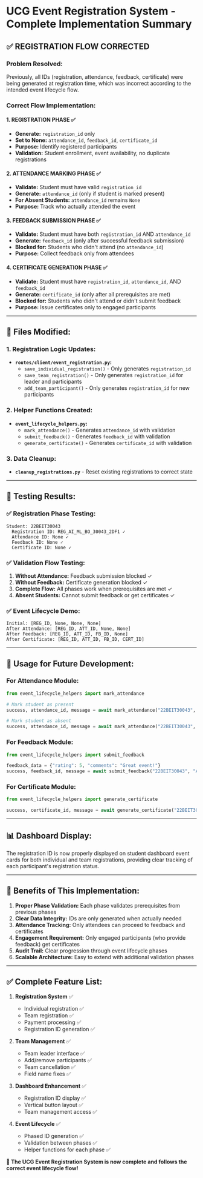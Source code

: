 # UCG Event Registration System - Complete Implementation Summary

## ✅ **REGISTRATION FLOW CORRECTED**

### **Problem Resolved:**
Previously, all IDs (registration, attendance, feedback, certificate) were being generated at registration time, which was incorrect according to the intended event lifecycle flow.

### **Correct Flow Implementation:**

#### **1. REGISTRATION PHASE** ✅
- **Generate:** `registration_id` only
- **Set to None:** `attendance_id`, `feedback_id`, `certificate_id`
- **Purpose:** Identify registered participants
- **Validation:** Student enrollment, event availability, no duplicate registrations

#### **2. ATTENDANCE MARKING PHASE** ✅
- **Validate:** Student must have valid `registration_id`
- **Generate:** `attendance_id` (only if student is marked present)
- **For Absent Students:** `attendance_id` remains `None`
- **Purpose:** Track who actually attended the event

#### **3. FEEDBACK SUBMISSION PHASE** ✅
- **Validate:** Student must have both `registration_id` AND `attendance_id`
- **Generate:** `feedback_id` (only after successful feedback submission)
- **Blocked for:** Students who didn't attend (no `attendance_id`)
- **Purpose:** Collect feedback only from attendees

#### **4. CERTIFICATE GENERATION PHASE** ✅
- **Validate:** Student must have `registration_id`, `attendance_id`, AND `feedback_id`
- **Generate:** `certificate_id` (only after all prerequisites are met)
- **Blocked for:** Students who didn't attend or didn't submit feedback
- **Purpose:** Issue certificates only to engaged participants

---

## **📁 Files Modified:**

### **1. Registration Logic Updates:**
- **`routes/client/event_registration.py`:**
  - `save_individual_registration()` - Only generates `registration_id`
  - `save_team_registration()` - Only generates `registration_id` for leader and participants
  - `add_team_participant()` - Only generates `registration_id` for new participants

### **2. Helper Functions Created:**
- **`event_lifecycle_helpers.py`:**
  - `mark_attendance()` - Generates `attendance_id` with validation
  - `submit_feedback()` - Generates `feedback_id` with validation
  - `generate_certificate()` - Generates `certificate_id` with validation

### **3. Data Cleanup:**
- **`cleanup_registrations.py`** - Reset existing registrations to correct state

---

## **🧪 Testing Results:**

### **✅ Registration Phase Testing:**
```
Student: 22BEIT30043
  Registration ID: REG_AI_ML_BO_30043_2DF1 ✓
  Attendance ID: None ✓
  Feedback ID: None ✓
  Certificate ID: None ✓
```

### **✅ Validation Flow Testing:**
1. **Without Attendance:** Feedback submission blocked ✓
2. **Without Feedback:** Certificate generation blocked ✓
3. **Complete Flow:** All phases work when prerequisites are met ✓
4. **Absent Students:** Cannot submit feedback or get certificates ✓

### **✅ Event Lifecycle Demo:**
```
Initial: [REG_ID, None, None, None]
After Attendance: [REG_ID, ATT_ID, None, None]
After Feedback: [REG_ID, ATT_ID, FB_ID, None]
After Certificate: [REG_ID, ATT_ID, FB_ID, CERT_ID]
```

---

## **🔧 Usage for Future Development:**

### **For Attendance Module:**
```python
from event_lifecycle_helpers import mark_attendance

# Mark student as present
success, attendance_id, message = await mark_attendance("22BEIT30043", "AI_ML_BOOTCAMP_2025", present=True)

# Mark student as absent
success, attendance_id, message = await mark_attendance("22BEIT30043", "AI_ML_BOOTCAMP_2025", present=False)
```

### **For Feedback Module:**
```python
from event_lifecycle_helpers import submit_feedback

feedback_data = {"rating": 5, "comments": "Great event!"}
success, feedback_id, message = await submit_feedback("22BEIT30043", "AI_ML_BOOTCAMP_2025", feedback_data)
```

### **For Certificate Module:**
```python
from event_lifecycle_helpers import generate_certificate

success, certificate_id, message = await generate_certificate("22BEIT30043", "AI_ML_BOOTCAMP_2025")
```

---

## **📊 Dashboard Display:**

The registration ID is now properly displayed on student dashboard event cards for both individual and team registrations, providing clear tracking of each participant's registration status.

---

## **🎯 Benefits of This Implementation:**

1. **Proper Phase Validation:** Each phase validates prerequisites from previous phases
2. **Clear Data Integrity:** IDs are only generated when actually needed
3. **Attendance Tracking:** Only attendees can proceed to feedback and certificates
4. **Engagement Requirement:** Only engaged participants (who provide feedback) get certificates
5. **Audit Trail:** Clear progression through event lifecycle phases
6. **Scalable Architecture:** Easy to extend with additional validation phases

---

## **✅ Complete Feature List:**

1. **Registration System** ✅
   - Individual registration ✅
   - Team registration ✅
   - Payment processing ✅
   - Registration ID generation ✅

2. **Team Management** ✅
   - Team leader interface ✅
   - Add/remove participants ✅
   - Team cancellation ✅
   - Field name fixes ✅

3. **Dashboard Enhancement** ✅
   - Registration ID display ✅
   - Vertical button layout ✅
   - Team management access ✅

4. **Event Lifecycle** ✅
   - Phased ID generation ✅
   - Validation between phases ✅
   - Helper functions for each phase ✅

**🎉 The UCG Event Registration System is now complete and follows the correct event lifecycle flow!**
